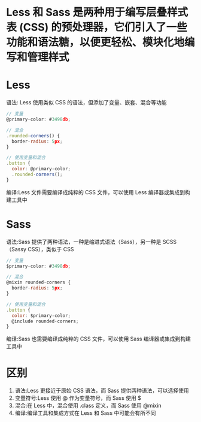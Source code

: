 # Less 和 Sass 是两种用于编写层叠样式表 (CSS) 的预处理器，它们引入了一些功能和语法糖，以便更轻松、模块化地编写和管理样式

# Less
语法: Less 使用类似 CSS 的语法，但添加了变量、嵌套、混合等功能

```javascript
// 变量
@primary-color: #3498db;

// 混合
.rounded-corners() {
  border-radius: 5px;
}

// 使用变量和混合
.button {
  color: @primary-color;
  .rounded-corners();
}
```
编译:Less 文件需要编译成纯粹的 CSS 文件，可以使用 Less 编译器或集成到构建工具中

# Sass
语法:Sass 提供了两种语法，一种是缩进式语法（Sass），另一种是 SCSS（Sassy CSS），类似于 CSS
```javascript
// 变量
$primary-color: #3498db;

// 混合
@mixin rounded-corners {
  border-radius: 5px;
}

// 使用变量和混合
.button {
  color: $primary-color;
  @include rounded-corners;
}
```
编译:Sass 也需要编译成纯粹的 CSS 文件，可以使用 Sass 编译器或集成到构建工具中

# 区别
1. 语法:Less 更接近于原始 CSS 语法，而 Sass 提供两种语法，可以选择使用
2. 变量符号:Less 使用 @ 作为变量符号，而 Sass 使用 $
3. 混合:在 Less 中，混合使用 .class 定义，而 Sass 使用 @mixin
4. 编译:编译工具和集成方式在 Less 和 Sass 中可能会有所不同